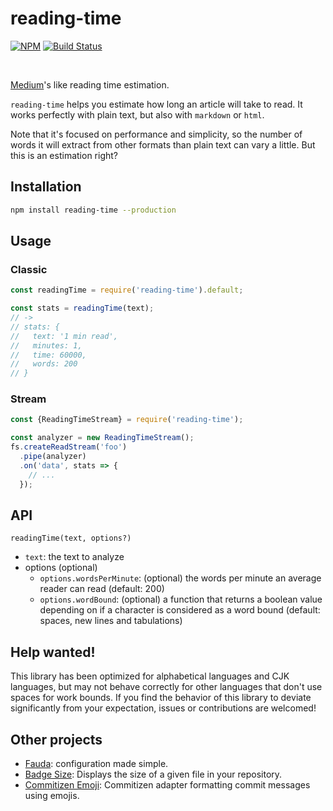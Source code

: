 # reading-time

[![NPM](http://img.shields.io/npm/v/reading-time.svg)](https://www.npmjs.org/package/reading-time) [![Build Status](http://img.shields.io/travis/ngryman/reading-time.svg)](https://travis-ci.org/ngryman/reading-time)

<br>

[Medium]'s like reading time estimation.

`reading-time` helps you estimate how long an article will take to read.
It works perfectly with plain text, but also with `markdown` or `html`.

Note that it's focused on performance and simplicity, so the number of words it will extract from other formats than plain text can vary a little. But this is an estimation right?

[medium]: https://medium.com

## Installation

```sh
npm install reading-time --production
```

## Usage

### Classic

```javascript
const readingTime = require('reading-time').default;

const stats = readingTime(text);
// ->
// stats: {
//   text: '1 min read',
//   minutes: 1,
//   time: 60000,
//   words: 200
// }
```

### Stream

```javascript
const {ReadingTimeStream} = require('reading-time');

const analyzer = new ReadingTimeStream();
fs.createReadStream('foo')
  .pipe(analyzer)
  .on('data', stats => {
    // ...
  });
```

## API

`readingTime(text, options?)`

- `text`: the text to analyze
- options (optional)
  - `options.wordsPerMinute`: (optional) the words per minute an average reader can read (default: 200)
  - `options.wordBound`: (optional) a function that returns a boolean value depending on if a character is considered as a word bound (default: spaces, new lines and tabulations)

## Help wanted!

This library has been optimized for alphabetical languages and CJK languages, but may not behave correctly for other languages that don't use spaces for work bounds. If you find the behavior of this library to deviate significantly from your expectation, issues or contributions are welcomed!

## Other projects

- [Fauda](https://github.com/ngryman/fauda): configuration made simple.
- [Badge Size](https://github.com/ngryman/badge-size): Displays the size of a given file in your repository.
- [Commitizen Emoji](https://github.com/ngryman/cz-emoji): Commitizen adapter formatting commit messages using emojis.
